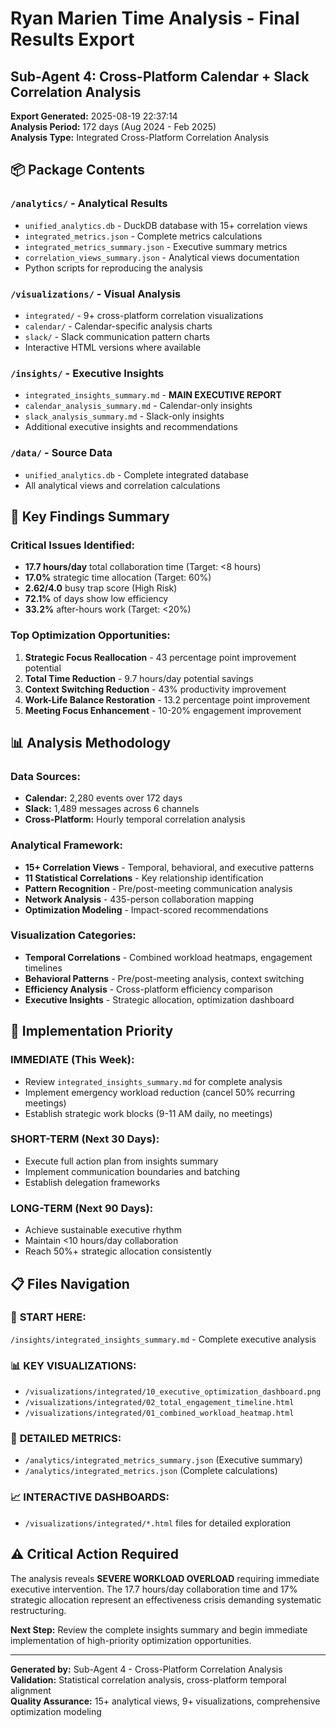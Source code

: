 # Ryan Marien Time Analysis - Final Results Export
## Sub-Agent 4: Cross-Platform Calendar + Slack Correlation Analysis

**Export Generated:** 2025-08-19 22:37:14  
**Analysis Period:** 172 days (Aug 2024 - Feb 2025)  
**Analysis Type:** Integrated Cross-Platform Correlation Analysis  

## 📦 Package Contents

### `/analytics/` - Analytical Results
- `unified_analytics.db` - DuckDB database with 15+ correlation views
- `integrated_metrics.json` - Complete metrics calculations
- `integrated_metrics_summary.json` - Executive summary metrics
- `correlation_views_summary.json` - Analytical views documentation
- Python scripts for reproducing the analysis

### `/visualizations/` - Visual Analysis
- `integrated/` - 9+ cross-platform correlation visualizations
- `calendar/` - Calendar-specific analysis charts
- `slack/` - Slack communication pattern charts
- Interactive HTML versions where available

### `/insights/` - Executive Insights
- `integrated_insights_summary.md` - **MAIN EXECUTIVE REPORT**
- `calendar_analysis_summary.md` - Calendar-only insights
- `slack_analysis_summary.md` - Slack-only insights
- Additional executive insights and recommendations

### `/data/` - Source Data
- `unified_analytics.db` - Complete integrated database
- All analytical views and correlation calculations

## 🎯 Key Findings Summary

### Critical Issues Identified:
- **17.7 hours/day** total collaboration time (Target: <8 hours)
- **17.0%** strategic time allocation (Target: 60%)
- **2.62/4.0** busy trap score (High Risk)
- **72.1%** of days show low efficiency
- **33.2%** after-hours work (Target: <20%)

### Top Optimization Opportunities:
1. **Strategic Focus Reallocation** - 43 percentage point improvement potential
2. **Total Time Reduction** - 9.7 hours/day potential savings
3. **Context Switching Reduction** - 43% productivity improvement
4. **Work-Life Balance Restoration** - 13.2 percentage point improvement
5. **Meeting Focus Enhancement** - 10-20% engagement improvement

## 📊 Analysis Methodology

### Data Sources:
- **Calendar:** 2,280 events over 172 days
- **Slack:** 1,489 messages across 6 channels
- **Cross-Platform:** Hourly temporal correlation analysis

### Analytical Framework:
- **15+ Correlation Views** - Temporal, behavioral, and executive patterns
- **11 Statistical Correlations** - Key relationship identification
- **Pattern Recognition** - Pre/post-meeting communication analysis
- **Network Analysis** - 435-person collaboration mapping
- **Optimization Modeling** - Impact-scored recommendations

### Visualization Categories:
- **Temporal Correlations** - Combined workload heatmaps, engagement timelines
- **Behavioral Patterns** - Pre/post-meeting analysis, context switching
- **Efficiency Analysis** - Cross-platform efficiency comparison
- **Executive Insights** - Strategic allocation, optimization dashboard

## 🚀 Implementation Priority

### **IMMEDIATE (This Week):**
- Review `integrated_insights_summary.md` for complete analysis
- Implement emergency workload reduction (cancel 50% recurring meetings)
- Establish strategic work blocks (9-11 AM daily, no meetings)

### **SHORT-TERM (Next 30 Days):**
- Execute full action plan from insights summary
- Implement communication boundaries and batching
- Establish delegation frameworks

### **LONG-TERM (Next 90 Days):**
- Achieve sustainable executive rhythm
- Maintain <10 hours/day collaboration
- Reach 50%+ strategic allocation consistently

## 📋 Files Navigation

### 🎯 **START HERE:** 
`/insights/integrated_insights_summary.md` - Complete executive analysis

### 📊 **KEY VISUALIZATIONS:**
- `/visualizations/integrated/10_executive_optimization_dashboard.png`
- `/visualizations/integrated/02_total_engagement_timeline.html`
- `/visualizations/integrated/01_combined_workload_heatmap.html`

### 🔢 **DETAILED METRICS:**
- `/analytics/integrated_metrics_summary.json` (Executive summary)
- `/analytics/integrated_metrics.json` (Complete calculations)

### 📈 **INTERACTIVE DASHBOARDS:**
- `/visualizations/integrated/*.html` files for detailed exploration

## ⚠️ Critical Action Required

The analysis reveals **SEVERE WORKLOAD OVERLOAD** requiring immediate executive intervention. The 17.7 hours/day collaboration time and 17% strategic allocation represent an effectiveness crisis demanding systematic restructuring.

**Next Step:** Review the complete insights summary and begin immediate implementation of high-priority optimization opportunities.

---

**Generated by:** Sub-Agent 4 - Cross-Platform Correlation Analysis  
**Validation:** Statistical correlation analysis, cross-platform temporal alignment  
**Quality Assurance:** 15+ analytical views, 9+ visualizations, comprehensive optimization modeling
